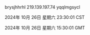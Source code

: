 brysjhhrhl 219.139.197.74 yqqlmgsycl

2024年 10月 26日 星期六 23:30:01 CST

2024年 10月 26日 星期六 15:30:01 GMT
